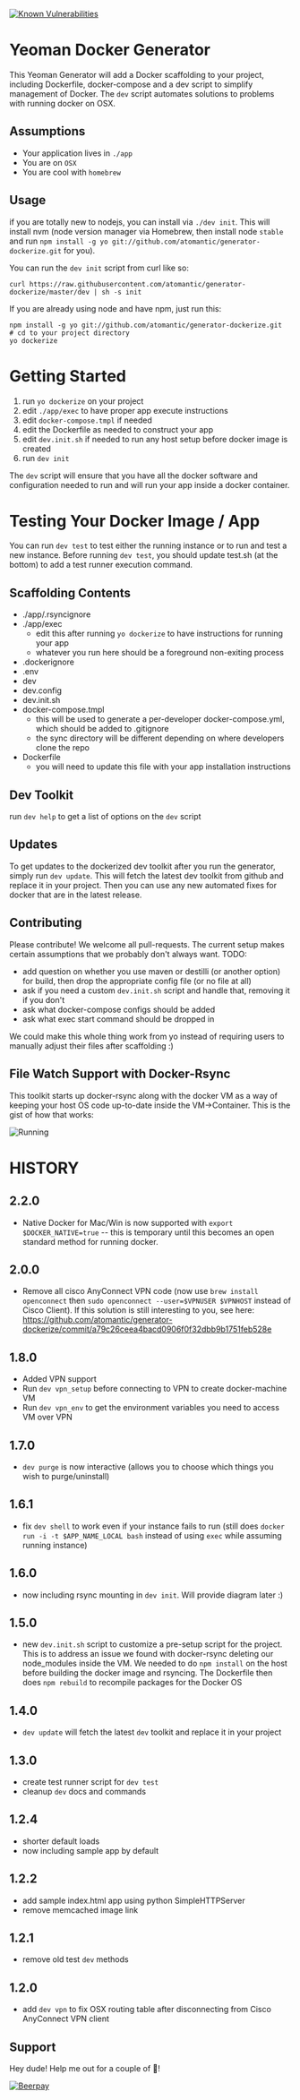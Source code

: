 [![Known Vulnerabilities](https://snyk.io/test/npm/generator-dockerize/badge.svg)](https://snyk.io/test/npm/generator-dockerize)

# Yeoman Docker Generator

This Yeoman Generator will add a Docker scaffolding to your project, including Dockerfile, docker-compose and a dev script to simplify management of Docker.
The `dev` script automates solutions to problems with running docker on OSX.

## Assumptions

* Your application lives in `./app`
* You are on `OSX`
* You are cool with `homebrew`

## Usage

if you are totally new to nodejs, you can install via `./dev init`.
This will install nvm (node version manager via Homebrew, then install node `stable` and run `npm install -g yo git://github.com/atomantic/generator-dockerize.git` for you).

You can run the `dev init` script from curl like so:
```
curl https://raw.githubusercontent.com/atomantic/generator-dockerize/master/dev | sh -s init
```

If you are already using node and have npm, just run this:

```
npm install -g yo git://github.com/atomantic/generator-dockerize.git
# cd to your project directory
yo dockerize
```

# Getting Started

1. run `yo dockerize` on your project
2. edit `./app/exec` to have proper app execute instructions
3. edit `docker-compose.tmpl` if needed
4. edit the Dockerfile as needed to construct your app
5. edit `dev.init.sh` if needed to run any host setup before docker image is created
5. run `dev init`

The `dev` script will ensure that you have all the docker software and configuration needed to run and will run your app inside a docker container.

# Testing Your Docker Image / App
You can run `dev test` to test either the running instance or to run and test a new instance.
Before running `dev test`, you should update test.sh (at the bottom) to add a test runner execution command.

## Scaffolding Contents

* ./app/.rsyncignore
* ./app/exec
  * edit this after running `yo dockerize` to have instructions for running your app
  * whatever you run here should be a foreground non-exiting process
* .dockerignore
* .env
* dev
* dev.config
* dev.init.sh
* docker-compose.tmpl
  * this will be used to generate a per-developer docker-compose.yml, which should be added to .gitignore
  * the sync directory will be different depending on where developers clone the repo
* Dockerfile
  * you will need to update this file with your app installation instructions

## Dev Toolkit

run `dev help` to get a list of options on the `dev` script

## Updates

To get updates to the dockerized dev toolkit after you run the generator, simply run `dev update`. This will fetch the latest dev toolkit from github and replace it in your project. Then you can use any new automated fixes for docker that are in the latest release.

## Contributing
Please contribute! We welcome all pull-requests. The current setup makes certain assumptions that we probably don't always want. TODO:
* add question on whether you use maven or destilli (or another option) for build, then drop the appropriate config file (or no file at all)
* ask if you need a custom `dev.init.sh` script and handle that, removing it if you don't
* ask what docker-compose configs should be added
* ask what exec start command should be dropped in

We could make this whole thing work from yo instead of requiring users to manually adjust their files after scaffolding :)

## File Watch Support with Docker-Rsync

This toolkit starts up docker-rsync along with the docker VM as a way of keeping your host OS code up-to-date inside the VM->Container. This is the gist of how that works:

![Running](https://github.com/atomantic/generator-dockerize/raw/master/docs/docker-rsync.png)

# HISTORY

## 2.2.0
  - Native Docker for Mac/Win is now supported with `export $DOCKER_NATIVE=true` -- this is temporary until this becomes an open standard method for running docker.

## 2.0.0
  - Remove all cisco AnyConnect VPN code (now use `brew install openconnect` then  `sudo openconnect --user=$VPNUSER $VPNHOST` instead of Cisco Client). If this solution is still interesting to you, see here: https://github.com/atomantic/generator-dockerize/commit/a79c26ceea4bacd0906f0f32dbb9b1751feb528e

## 1.8.0
  - Added VPN support
  - Run `dev vpn_setup` before connecting to VPN to create docker-machine VM
  - Run `dev vpn_env` to get the environment variables you need to access VM over VPN

## 1.7.0
  - `dev purge` is now interactive (allows you to choose which things you wish to purge/uninstall)

## 1.6.1
  - fix `dev shell` to work even if your instance fails to run (still does `docker run -i -t $APP_NAME_LOCAL bash` instead of using `exec` while assuming running instance)

## 1.6.0
  - now including rsync mounting in `dev init`. Will provide diagram later :)

## 1.5.0
  - new `dev.init.sh` script to customize a pre-setup script for the project. This is to address an issue we found with docker-rsync deleting our node_modules inside the VM. We needed to do `npm install` on the host before building the docker image and rsyncing. The Dockerfile then does `npm rebuild` to recompile packages for the Docker OS

## 1.4.0
  - `dev update` will fetch the latest `dev` toolkit and replace it in your project

## 1.3.0
  - create test runner script for `dev test`
  - cleanup `dev` docs and commands

## 1.2.4
  - shorter default loads
  - now including sample app by default

## 1.2.2
  - add sample index.html app using python SimpleHTTPServer
  - remove memcached image link

## 1.2.1
  - remove old test `dev` methods

## 1.2.0
  - add `dev vpn` to fix OSX routing table after disconnecting from Cisco AnyConnect VPN client

## Support
Hey dude! Help me out for a couple of :beers:!

[![Beerpay](https://beerpay.io/atomantic/generator-dockerize/badge.svg?style=beer-square)](https://beerpay.io/atomantic/generator-dockerize)